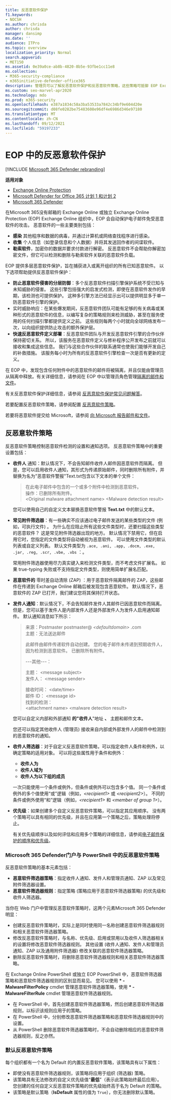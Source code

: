 ```yaml
---
title: 反恶意软件保护
f1.keywords:
- NOCSH
ms.author: chrisda
author: chrisda
manager: dansimp
ms.date: ''
audience: ITPro
ms.topic: overview
localization_priority: Normal
search.appverid:
- MET150
ms.assetid: 0e39a0ce-ab8b-4820-8b5e-93fbe1cc11e8
ms.collection:
- M365-security-compliance
- m365initiative-defender-office365
description: 管理员可以了解反恶意软件保护和反恶意软件策略，这些策略可抵御 EOP Exchange Online Protection (中的病毒、间谍软件) 。
ms.custom: seo-marvel-apr2020
ms.technology: mdo
ms.prod: m365-security
ms.openlocfilehash: e387a1834c58a3ba53533a7842c34bf9e604d20e
ms.sourcegitcommit: d08fe0282be75483608e96df4e6986d346e97180
ms.translationtype: MT
ms.contentlocale: zh-CN
ms.lasthandoff: 09/12/2021
ms.locfileid: "59197233"
---
```

# <a name="anti-malware-protection-in-eop"></a>EOP 中的反恶意软件保护

[!INCLUDE [Microsoft 365 Defender rebranding](../includes/microsoft-defender-for-office.md)]

**适用对象**
- [Exchange Online Protection](exchange-online-protection-overview.md)
- [Microsoft Defender for Office 365 计划 1 和计划 2](defender-for-office-365.md)
- [Microsoft 365 Defender](../defender/microsoft-365-defender.md)

在Microsoft 365没有邮箱的 Exchange Online 或独立 Exchange Online Protection (EOP) Exchange Online 组织中，EOP 会自动保护电子邮件免受恶意软件的攻击。 恶意软件的一些主要类别包括：

- **感染** 其他程序和数据的病毒，并通过计算机或网络查找程序进行感染。
- **收集** 个人信息（如登录信息和个人数据）并将其发送回作者的间谍软件。
- **勒索软件**，加密你的数据并要求付款进行解密。 反恶意软件不会帮助你解密加密文件，但它可以检测和删除与勒索软件关联的恶意软件负载。

EOP 提供多层恶意软件保护，旨在捕获进入或离开组织的所有已知恶意软件。 以下选项帮助提供反恶意软件保护：

- **防止恶意软件侵害的分层防御**：多个反恶意软件扫描引擎保护系统不受已知与未知威胁的侵害。 这些引擎包括强大的启发式检测，即使在恶意软件发作的早期，该检测也可提供保护。 这种多引擎方法已经显示出可以提供明显多于单一防恶意软件引擎的保护。
- 实时威胁响应：在某些爆发期间，反恶意软件团队可能有足够的有关病毒或某种形式的恶意软件的信息，以编写复杂的策略规则来检测威胁，甚至在服务使用的任何扫描引擎都提供定义之前。 这些规则每两个小时就向全球网络发布一次，以向组织提供防止攻击的额外保护层。
- **快速反恶意软件定义部署**：反恶意软件团队与开发反恶意软件引擎的合作伙伴保持密切关系。 所以，该服务在恶意软件定义与修补程序公开发布之前就可以接收和集成这些信息。 我们与这些合作伙伴的联系通常也使我们能够开发自己的补救措施。 该服务每小时为所有的反恶意软件引擎检查一次是否有更新的定义。

在 EOP 中，发现包含任何附件中的恶意软件的邮件将被隔离，并且仅能由管理员从隔离中释放。有关详细信息，请参阅在 EOP 中以管理员角色管理[隔离的邮件和文件](manage-quarantined-messages-and-files.md)。

有关反恶意软件保护详细信息，请参阅 [反恶意软件保护常见问题解答](anti-malware-protection-faq-eop.yml)。

若要配置反恶意软件策略，请参阅配置 [反恶意软件策略](configure-anti-malware-policies.md)。

若要将恶意软件提交给 Microsoft，请参阅 [向 Microsoft 报告邮件和文件](report-junk-email-messages-to-microsoft.md)。

## <a name="anti-malware-policies"></a>反恶意软件策略

反恶意软件策略控制恶意软件检测的设置和通知选项。 反恶意软件策略中的重要设置包括：

- **收件人** 通知：默认情况下，不会告知邮件收件人邮件因恶意软件而隔离。 但是，您可以启用收件人通知，其形式为传递原始邮件，同时删除所有附件，并替换为名为"恶意软件警报"Text.txt包含以下文本的单个文件：

  > 在此电子邮件中包含的一个或多个附件中检测到恶意软件。 <br> 操作：已删除所有附件。 <br> \<Original malware attachment name\> \<Malware detection result\>

  您可以使用自己的自定义文本替换恶意软件警报 **Text.txt** 中的默认文本。

- **常见附件筛选器**：有一些确实不应该通过电子邮件发送的某些类型的文件 (例如，可执行文件) 。 为什么在应阻止所有这些文件类型时，还要扫描这些类型的恶意软件？ 这是常见附件筛选器出现的地方。 默认情况下禁用它，但在启用它时，您指定的文件类型将自动被视为恶意软件。 可以使用文件类型的默认列表或自定义列表。 默认文件类型为 `.ace, .ani, .app, .docm, .exe, .jar, .reg, .scr, .vbe, .vbs` ：。

  常用附件筛选器使用尽力真实键入来检测文件类型，而不考虑文件扩展名。 如果 true-typing 失败或不支持指定文件类型，则使用简单扩展名匹配。

- **恶意软件的** 零时差自动清除 (ZAP) ：用于恶意软件隔离邮件的 ZAP，这些邮件在传递到 Exchange Online 邮箱后被发现包含恶意软件。 默认情况下，恶意软件的 ZAP 已打开，我们建议您将其保持打开状态。

- **发件人通知**：默认情况下，不会告知邮件发件人其邮件已因恶意软件而隔离。 但是，您可以基于发件人是内部发件人还是外部发件人为发件人启用通知邮件。 默认通知消息如下所示：

  > 来源：Postmaster postmaster@ _\<defaultdomain\>_ .com <br> 主题：无法送达邮件 <p> 此邮件由邮件传递软件自动创建。 您的电子邮件未传递到预期收件人，因为检测到恶意软件。 已删除所有附件。 <p> ---其他---： <p> 主题： \<message subject\> <br> 发件人： \<message sender\> <p> 接收时间： \<date/time\> <br> 邮件 ID： \<message id\> <br> 找到的检测： <br> \<attachment name\> \<malware detection result\>

  您可以自定义内部和外部通知 **的"收件人**"地址 **、** 主题和邮件文本。 

  您还可以指定其他收件人 (管理员) 接收来自内部或外部发件人的邮件中检测到的恶意软件的通知。

- **收件人筛选器**：对于自定义反恶意软件策略，可以指定收件人条件和例外，以确定策略的适用对象。 可以将这些属性用于条件和例外：

  - **收件人为**
  - **收件人域为**
  - **收件人为以下组的成员**

  一次只能使用一个条件或例外，但条件或例外可以包含多个值。 同一个条件或例外的多个值使用“或”逻辑（例如，_\<recipient1\>_ 或 _\<recipient2\>_）。 不同的条件或例外使用“和”逻辑（例如，_\<recipient1\>_ 和 _\<member of group 1\>_）。

- **优先级**：如果创建多个自定义反恶意软件策略，可以指定其应用顺序。 没有两个策略可以具有相同的优先级，并且在应用第一个策略之后，策略处理将停止。

  有关优先级顺序以及如何评估和应用多个策略的详细信息，请参阅[电子邮件保护的顺序和优先级](how-policies-and-protections-are-combined.md)。

### <a name="anti-malware-policies-in-the-microsoft-365-defender-portal-vs-powershell"></a>Microsoft 365 Defender门户与 PowerShell 中的反恶意软件策略

反恶意软件策略的基本元素包括：

- **恶意软件筛选器策略**：指定收件人通知、发件人和管理员通知、ZAP 以及常见附件筛选器设置。
- **恶意软件筛选器规则**：指定策略 (策略应用于恶意软件筛选器策略) 的优先级和收件人筛选器。

当你在 Web 门户中管理反恶意软件策略时，这两个元素Microsoft 365 Defender明显：

- 创建反恶意软件策略时，实际上是同时使用同一名称创建恶意软件筛选器规则和相关恶意软件筛选器策略。
- 修改反恶意软件策略时，与名称、优先级、启用或禁用以及收件人筛选器相关的设置将修改恶意软件筛选器规则。 其他设置 (收件人通知、发件人和管理员通知、ZAP 以及通用附件筛选器) 修改关联的恶意软件筛选器策略。
- 删除反恶意软件策略时，将删除恶意软件筛选器规则和相关恶意软件筛选器策略。

在 Exchange Online PowerShell 或独立 EOP PowerShell 中，恶意软件筛选器策略和恶意软件筛选器规则的区别显而易见。 您可以使用 **\* -MalwareFilterPolicy** cmdlet 管理恶意软件筛选器策略，使用 **\* -MalwareFilterRule** cmdlet 管理恶意软件筛选器规则。

- 在 PowerShell 中，首先创建恶意软件筛选器策略，然后创建恶意软件筛选器规则，以标识该规则应用于的策略。
- 在 PowerShell 中，分别修改恶意软件筛选器策略和恶意软件筛选器规则中的设置。
- 从 PowerShell 删除恶意软件筛选器策略时，不会自动删除相应的恶意软件筛选器规则，反之亦然。

### <a name="default-anti-malware-policy"></a>默认反恶意软件策略

每个组织都有一个名为 Default 的内置反恶意软件策略，该策略具有以下属性：

- 即使没有恶意软件筛选器规则，该策略将应用于组织 (筛选器) 策略。
- 该策略具有无法修改的自定义优先级值“**最低**”（表示此策略始终最后应用）。 您创建的任何自定义反恶意软件策略的优先级始终高于名为 Default 的策略。
- 该策略是默认策略（**IsDefault** 属性的值为 `True`），你无法删除默认策略。

